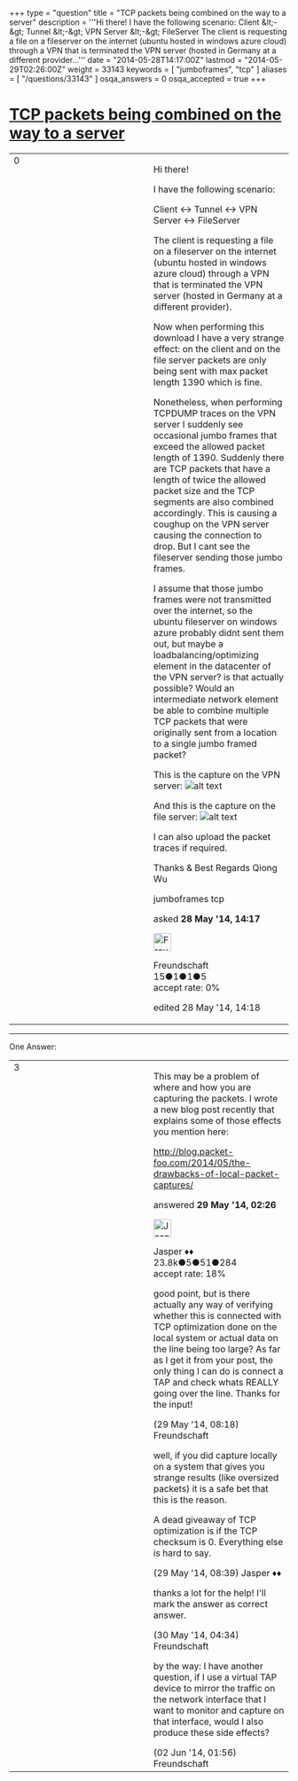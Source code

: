 +++
type = "question"
title = "TCP packets being combined on the way to a server"
description = '''Hi there! I have the following scenario: Client &amp;lt;-&amp;gt; Tunnel &amp;lt;-&amp;gt; VPN Server &amp;lt;-&amp;gt; FileServer The client is requesting a file on a fileserver on the internet (ubuntu hosted in windows azure cloud) through a VPN that is terminated the VPN server (hosted in Germany at a different provider...'''
date = "2014-05-28T14:17:00Z"
lastmod = "2014-05-29T02:26:00Z"
weight = 33143
keywords = [ "jumboframes", "tcp" ]
aliases = [ "/questions/33143" ]
osqa_answers = 0
osqa_accepted = true
+++

<div class="headNormal">

# [TCP packets being combined on the way to a server](/questions/33143/tcp-packets-being-combined-on-the-way-to-a-server)

</div>

<div id="main-body">

<div id="askform">

<table id="question-table" style="width:100%;"><colgroup><col style="width: 50%" /><col style="width: 50%" /></colgroup><tbody><tr class="odd"><td style="width: 30px; vertical-align: top"><div class="vote-buttons"><div id="post-33143-score" class="post-score" title="current number of votes">0</div><div id="favorite-count" class="favorite-count"></div></div></td><td><div id="item-right"><div class="question-body"><p>Hi there!</p><p>I have the following scenario:</p><p>Client &lt;-&gt; Tunnel &lt;-&gt; VPN Server &lt;-&gt; FileServer</p><p>The client is requesting a file on a fileserver on the internet (ubuntu hosted in windows azure cloud) through a VPN that is terminated the VPN server (hosted in Germany at a different provider).</p><p>Now when performing this download I have a very strange effect: on the client and on the file server packets are only being sent with max packet length 1390 which is fine.</p><p>Nonetheless, when performing TCPDUMP traces on the VPN server I suddenly see occasional jumbo frames that exceed the allowed packet length of 1390. Suddenly there are TCP packets that have a length of twice the allowed packet size and the TCP segments are also combined accordingly. This is causing a coughup on the VPN server causing the connection to drop. But I cant see the fileserver sending those jumbo frames.</p><p>I assume that those jumbo frames were not transmitted over the internet, so the ubuntu fileserver on windows azure probably didnt sent them out, but maybe a loadbalancing/optimizing element in the datacenter of the VPN server? is that actually possible? Would an intermediate network element be able to combine multiple TCP packets that were originally sent from a location to a single jumbo framed packet?</p><p>This is the capture on the VPN server: <img src="https://osqa-ask.wireshark.org/upfiles/VPNServer_Jumbo_1.png" alt="alt text" /></p><p>And this is the capture on the file server: <img src="https://osqa-ask.wireshark.org/upfiles/FileServer_NonJumbo.png" alt="alt text" /></p><p>I can also upload the packet traces if required.</p><p>Thanks &amp; Best Regards Qiong Wu</p></div><div id="question-tags" class="tags-container tags">jumboframes tcp</div><div id="question-controls" class="post-controls"></div><div class="post-update-info-container"><div class="post-update-info post-update-info-user"><p>asked <strong>28 May '14, 14:17</strong></p><img src="https://secure.gravatar.com/avatar/5e801ed65b6f99fcad45fc7e61a5ffde?s=32&amp;d=identicon&amp;r=g" class="gravatar" width="32" height="32" alt="Freundschaft&#39;s gravatar image" /><p>Freundschaft<br />
<span class="score" title="15 reputation points">15</span><span title="1 badges"><span class="badge1">●</span><span class="badgecount">1</span></span><span title="1 badges"><span class="silver">●</span><span class="badgecount">1</span></span><span title="5 badges"><span class="bronze">●</span><span class="badgecount">5</span></span><br />
<span class="accept_rate" title="Rate of the user&#39;s accepted answers">accept rate:</span> <span title="Freundschaft has no accepted answers">0%</span></p></img></div><div class="post-update-info post-update-info-edited"><p>edited 28 May '14, 14:18</p></div></div><div id="comments-container-33143" class="comments-container"></div><div id="comment-tools-33143" class="comment-tools"></div><div class="clear"></div><div id="comment-33143-form-container" class="comment-form-container"></div><div class="clear"></div></div></td></tr></tbody></table>

------------------------------------------------------------------------

<div class="tabBar">

<span id="sort-top"></span>

<div class="headQuestions">

One Answer:

</div>

</div>

<span id="33157"></span>

<div id="answer-container-33157" class="answer accepted-answer">

<table style="width:100%;"><colgroup><col style="width: 50%" /><col style="width: 50%" /></colgroup><tbody><tr class="odd"><td style="width: 30px; vertical-align: top"><div class="vote-buttons"><div id="post-33157-score" class="post-score" title="current number of votes">3</div></div></td><td><div class="item-right"><div class="answer-body"><p>This may be a problem of where and how you are capturing the packets. I wrote a new blog post recently that explains some of those effects you mention here:</p><p><a href="http://blog.packet-foo.com/2014/05/the-drawbacks-of-local-packet-captures/">http://blog.packet-foo.com/2014/05/the-drawbacks-of-local-packet-captures/</a></p></div><div class="answer-controls post-controls"></div><div class="post-update-info-container"><div class="post-update-info post-update-info-user"><p>answered <strong>29 May '14, 02:26</strong></p><img src="https://secure.gravatar.com/avatar/c578ba2967741f25aebd6afef702f432?s=32&amp;d=identicon&amp;r=g" class="gravatar" width="32" height="32" alt="Jasper&#39;s gravatar image" /><p>Jasper ♦♦<br />
<span class="score" title="23806 reputation points"><span>23.8k</span></span><span title="5 badges"><span class="badge1">●</span><span class="badgecount">5</span></span><span title="51 badges"><span class="silver">●</span><span class="badgecount">51</span></span><span title="284 badges"><span class="bronze">●</span><span class="badgecount">284</span></span><br />
<span class="accept_rate" title="Rate of the user&#39;s accepted answers">accept rate:</span> <span title="Jasper has 263 accepted answers">18%</span></p></img></div></div><div id="comments-container-33157" class="comments-container"><span id="33171"></span><div id="comment-33171" class="comment"><div id="post-33171-score" class="comment-score"></div><div class="comment-text"><p>good point, but is there actually any way of verifying whether this is connected with TCP optimization done on the local system or actual data on the line being too large? As far as I get it from your post, the only thing I can do is connect a TAP and check whats REALLY going over the line. Thanks for the input!</p></div><div id="comment-33171-info" class="comment-info"><span class="comment-age">(29 May '14, 08:18)</span> Freundschaft</div></div><span id="33172"></span><div id="comment-33172" class="comment"><div id="post-33172-score" class="comment-score"></div><div class="comment-text"><p>well, if you did capture locally on a system that gives you strange results (like oversized packets) it is a safe bet that this is the reason.</p><p>A dead giveaway of TCP optimization is if the TCP checksum is 0. Everything else is hard to say.</p></div><div id="comment-33172-info" class="comment-info"><span class="comment-age">(29 May '14, 08:39)</span> Jasper ♦♦</div></div><span id="33196"></span><div id="comment-33196" class="comment"><div id="post-33196-score" class="comment-score"></div><div class="comment-text"><p>thanks a lot for the help! I'll mark the answer as correct answer.</p></div><div id="comment-33196-info" class="comment-info"><span class="comment-age">(30 May '14, 04:34)</span> Freundschaft</div></div><span id="33259"></span><div id="comment-33259" class="comment"><div id="post-33259-score" class="comment-score"></div><div class="comment-text"><p>by the way: I have another question, if I use a virtual TAP device to mirror the traffic on the network interface that I want to monitor and capture on that interface, would I also produce these side effects?</p></div><div id="comment-33259-info" class="comment-info"><span class="comment-age">(02 Jun '14, 01:56)</span> Freundschaft</div></div></div><div id="comment-tools-33157" class="comment-tools"></div><div class="clear"></div><div id="comment-33157-form-container" class="comment-form-container"></div><div class="clear"></div></div></td></tr></tbody></table>

</div>

<div class="paginator-container-left">

</div>

</div>

</div>

